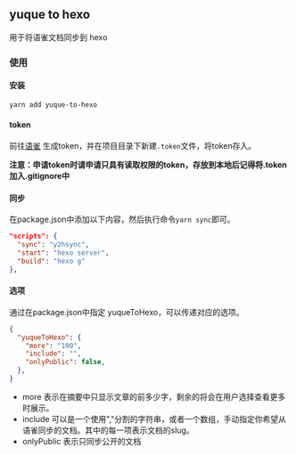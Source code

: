 ## yuque to hexo

用于将语雀文档同步到 hexo

### 使用

#### 安装

```bash
yarn add yuque-to-hexo
```

#### token

前往[语雀](https://www.yuque.com/settings/tokens) 生成token，并在项目目录下新建`.token`文件，将token存入。

**注意：申请token时请申请只具有读取权限的token，存放到本地后记得将.token加入.gitignore中**

#### 同步

在package.json中添加以下内容，然后执行命令`yarn sync`即可。

```json
"scripts": {
  "sync": "y2hsync",
  "start": "hexo server",
  "build": "hexo g"
},
```

#### 选项
通过在package.json中指定 yuqueToHexo，可以传递对应的选项。

```json
{
  "yuqueToHexo": {
    "more": "100",
    "include": "",
    "onlyPublic": false,
  },
}
```

* more 表示在摘要中只显示文章的前多少字，剩余的将会在用户选择查看更多时展示。
* include 可以是一个使用","分割的字符串，或者一个数组，手动指定你希望从语雀同步的文档。其中的每一项表示文档的slug。
* onlyPublic 表示只同步公开的文档
